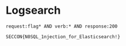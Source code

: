 # Logsearch

`request:flag* AND verb:* AND response:200`


`SECCON{N0SQL_1njection_for_Elasticsearch!}`
